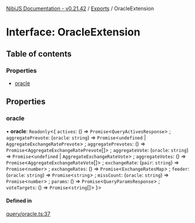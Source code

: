 [NibiJS Documentation - v0.21.42](../intro.md) / [Exports](../modules.md) / OracleExtension

# Interface: OracleExtension

## Table of contents

### Properties

- [oracle](OracleExtension.md#oracle)

## Properties

### oracle

• **oracle**: `Readonly`<{ `actives`: () => `Promise`<`QueryActivesResponse`\> ; `aggregatePrevote`: (`oracle`: `string`) => `Promise`<`undefined` \| `AggregateExchangeRatePrevote`\> ; `aggregatePrevotes`: () => `Promise`<`AggregateExchangeRatePrevote`[]\> ; `aggregateVote`: (`oracle`: `string`) => `Promise`<`undefined` \| `AggregateExchangeRateVote`\> ; `aggregateVotes`: () => `Promise`<`AggregateExchangeRateVote`[]\> ; `exchangeRate`: (`pair`: `string`) => `Promise`<`number`\> ; `exchangeRates`: () => `Promise`<`ExchangeRatesMap`\> ; `feeder`: (`oracle`: `string`) => `Promise`<`string`\> ; `missCount`: (`oracle`: `string`) => `Promise`<`number`\> ; `params`: () => `Promise`<`QueryParamsResponse`\> ; `voteTargets`: () => `Promise`<`string`[]\>  }\>

#### Defined in

[query/oracle.ts:37](https://github.com/NibiruChain/ts-sdk/blob/c08edb6/packages/nibijs/src/query/oracle.ts#L37)

